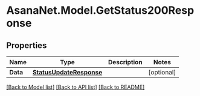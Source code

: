 # AsanaNet.Model.GetStatus200Response

## Properties

Name | Type | Description | Notes
------------ | ------------- | ------------- | -------------
**Data** | [**StatusUpdateResponse**](StatusUpdateResponse.md) |  | [optional] 

[[Back to Model list]](../README.md#documentation-for-models) [[Back to API list]](../README.md#documentation-for-api-endpoints) [[Back to README]](../README.md)

